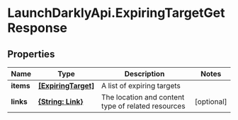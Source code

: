# LaunchDarklyApi.ExpiringTargetGetResponse

## Properties

Name | Type | Description | Notes
------------ | ------------- | ------------- | -------------
**items** | [**[ExpiringTarget]**](ExpiringTarget.md) | A list of expiring targets | 
**links** | [**{String: Link}**](Link.md) | The location and content type of related resources | [optional] 


